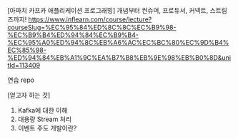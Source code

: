 [아파치 카프카 애플리케이션 프로그래밍] 개념부터 컨슈머, 프로듀서, 커넥트, 스트림즈까지!
https://www.inflearn.com/course/lecture?courseSlug=%EC%95%84%ED%8C%8C%EC%B9%98-%EC%B9%B4%ED%94%84%EC%B9%B4-%EC%95%A0%ED%94%8C%EB%A6%AC%EC%BC%80%EC%9D%B4%EC%85%98-%ED%94%84%EB%A1%9C%EA%B7%B8%EB%9E%98%EB%B0%8D&unitId=113409

연습 repo

[얻고자 하는 것]
1. Kafka에 대한 이해
2. 대용량 Stream 처리
3. 이벤트 주도 개발이란?
